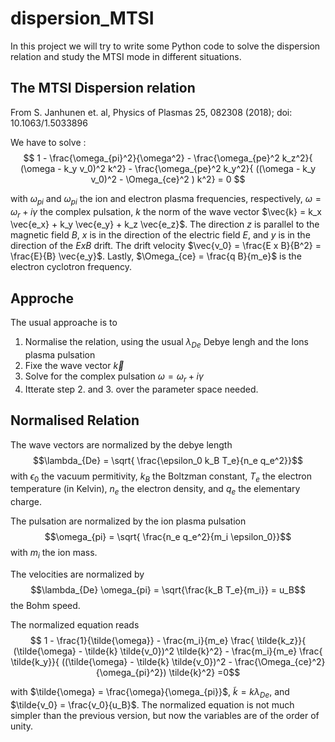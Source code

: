 # dispersion_MTSI

In this project we will try to write some Python code to solve the dispersion relation and study the MTSI mode in different situations.


## The MTSI Dispersion relation

From S. Janhunen et. al, Physics of Plasmas 25, 082308 (2018);  doi: 10.1063/1.5033896

We have to solve :
$$ 1 -  \frac{\omega_{pi}^2}{\omega^2} - \frac{\omega_{pe}^2 k_z^2}{ (\omega - k_y v_0)^2 k^2} - \frac{\omega_{pe}^2 k_y^2}{ ((\omega - k_y v_0)^2 - \Omega_{ce}^2 ) k^2} = 0 $$ 

with $\omega_{pi}$ and $\omega_{pi}$ the ion and electron plasma frequencies, respectively, $\omega = \omega_r + i \gamma$ the complex pulsation, $k$ the norm of the wave vector $\vec{k} = k_x \vec{e_x} + k_y \vec{e_y} + k_z \vec{e_z}$.
The direction $z$ is parallel to the magnetic field $B$, $x$ is in the direction of the electric field $E$, and $y$ is in the direction of the $E x B$ drift.
The drift velocity $\vec{v_0} = \frac{E x B}{B^2} = \frac{E}{B} \vec{e_y}$.
Lastly, $\Omega_{ce} = \frac{q B}{m_e}$ is the electron cyclotron frequency. 

## Approche

The usual approache is to 

   1. Normalise the relation, using the usual $\lambda_{De}$ Debye lengh and the Ions plasma pulsation
   2. Fixe the wave vector $\vec{k}$
   3. Solve for the complex pulsation  $\omega = \omega_r + i \gamma$
   4. Itterate step 2. and 3. over the parameter space needed.

## Normalised Relation

The wave vectors are normalized by the debye length $$\lambda_{De} = \sqrt{ \frac{\epsilon_0 k_B T_e}{n_e q_e^2}}$$
with $\epsilon_0$ the vacuum permitivity, $k_B$ the Boltzman constant, $T_e$ the electron temperature (in Kelvin), $n_e$ the electron density, and $q_e$ the elementary charge.

The pulsation are normalized by the ion plasma pulsation 
$$\omega_{pi} = \sqrt{  \frac{n_e q_e^2}{m_i \epsilon_0}}$$
with $m_i$ the ion mass.

The velocities are normalized by 
$$\lambda_{De} \omega_{pi} = \sqrt{\frac{k_B T_e}{m_i}} = u_B$$ the Bohm speed.

The normalized equation reads
$$ 1 - \frac{1}{\tilde{\omega}} - \frac{m_i}{m_e} \frac{ \tilde{k_z}}{ (\tilde{\omega} - \tilde{k} \tilde{v_0})^2 \tilde{k}^2} - \frac{m_i}{m_e} \frac{ \tilde{k_y}}{ ((\tilde{\omega} - \tilde{k} \tilde{v_0})^2 - \frac{\Omega_{ce}^2}{\omega_{pi}^2}) \tilde{k}^2} =0$$

with $\tilde{\omega} = \frac{\omega}{\omega_{pi}}$, $\tilde{k} = k \lambda_{De}$, and $\tilde{v_0} = \frac{v_0}{u_B}$.
The normalized equation is not much simpler than the previous version, but now the variables are of the order of unity.
   